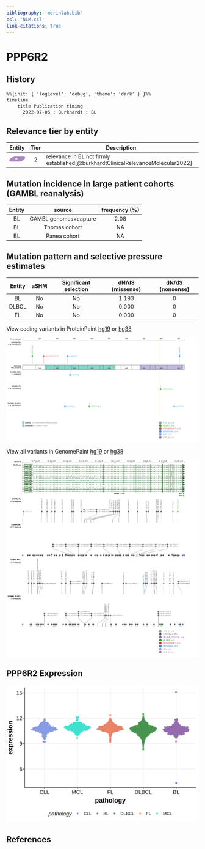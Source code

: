 ```yaml
---
bibliography: 'morinlab.bib'
csl: 'NLM.csl'
link-citations: true
---
```

# PPP6R2

## History
```mermaid
%%{init: { 'logLevel': 'debug', 'theme': 'dark' } }%%
timeline
    title Publication timing
      2022-07-06 : Burkhardt : BL
```

## Relevance tier by entity

|Entity|Tier|Description                           |
|:------:|:----:|--------------------------------------|
|![BL](images/icons/BL_tier2.png)    |2   |relevance in BL not firmly established[@burkhardtClinicalRelevanceMolecular2022]|

## Mutation incidence in large patient cohorts (GAMBL reanalysis)

|Entity|source               |frequency (%)|
|:------:|:---------------------:|:-------------:|
|BL    |GAMBL genomes+capture|2.08         |
|BL    |Thomas cohort        |  NA         |
|BL    |Panea cohort         |  NA         |

## Mutation pattern and selective pressure estimates

|Entity|aSHM|Significant selection|dN/dS (missense)|dN/dS (nonsense)|
|:------:|:----:|:---------------------:|:----------------:|:----------------:|
|BL    |No  |No                   |1.193           |0               |
|DLBCL |No  |No                   |0.000           |0               |
|FL    |No  |No                   |0.000           |0               |




View coding variants in ProteinPaint [hg19](https://morinlab.github.io/LLMPP/GAMBL/PPP6R2_protein.html)  or [hg38](https://morinlab.github.io/LLMPP/GAMBL/PPP6R2_protein_hg38.html)

![](images/proteinpaint/PPP6R2_NM_014678.svg)

View all variants in GenomePaint [hg19](https://morinlab.github.io/LLMPP/GAMBL/PPP6R2.html)  or [hg38](https://morinlab.github.io/LLMPP/GAMBL/PPP6R2_hg38.html)

![](images/proteinpaint/PPP6R2.svg)

## PPP6R2 Expression
![](images/gene_expression/PPP6R2_by_pathology.svg)
<!-- ORIGIN: burkhardtClinicalRelevanceMolecular2022b -->
<!-- BL: burkhardtClinicalRelevanceMolecular2022b -->

## References

